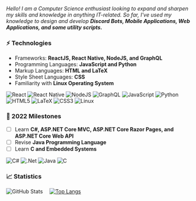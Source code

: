 *Hello! I am a Computer Science enthusiast looking to expand and sharpen my skills and knowledge in anything IT-related. So far, I've used my knowledge to design and develop **Discord Bots, Mobile Applications, Web Applications, and some utility scripts.***

### ⚡ Technologies

- Frameworks: **ReactJS, React Native, NodeJS, and GraphQL**
- Programming Languages: **JavaScript and Python**
- Markup Languages: **HTML and LaTeX**
- Style Sheet Languages: **CSS**
- Familiarity with **Linux Operating System**

![React](https://img.shields.io/badge/react-%2320232a.svg?style=for-the-badge&logo=react&logoColor=%2361DAFB)
![React Native](https://img.shields.io/badge/react_native-%2320232a.svg?style=for-the-badge&logo=react&logoColor=%2361DAFB)
![NodeJS](https://img.shields.io/badge/node.js-6DA55F?style=for-the-badge&logo=node.js&logoColor=white)
![GraphQL](https://img.shields.io/badge/-GraphQL-E10098?style=for-the-badge&logo=graphql&logoColor=white)
![JavaScript](https://img.shields.io/badge/javascript-%23323330.svg?style=for-the-badge&logo=javascript&logoColor=%23F7DF1E)
![Python](https://img.shields.io/badge/python-3670A0?style=for-the-badge&logo=python&logoColor=ffdd54)
![HTML5](https://img.shields.io/badge/html5-%23E34F26.svg?style=for-the-badge&logo=html5&logoColor=white)
![LaTeX](https://img.shields.io/badge/latex-%23008080.svg?style=for-the-badge&logo=latex&logoColor=white)
![CSS3](https://img.shields.io/badge/css3-%231572B6.svg?style=for-the-badge&logo=css3&logoColor=white)
![Linux](https://img.shields.io/badge/Linux-FCC624?style=for-the-badge&logo=linux&logoColor=black)

### 📅 2022 Milestones
- [ ] Learn **C#, ASP.NET Core MVC, ASP.NET Core Razor Pages, and ASP.NET Core Web API**
- [ ] Revise **Java Programming Language**
- [ ] Learn **C and Embedded Systems**

![C#](https://img.shields.io/badge/c%23-%23239120.svg?style=for-the-badge&logo=c-sharp&logoColor=white)
![.Net](https://img.shields.io/badge/.NET-5C2D91?style=for-the-badge&logo=.net&logoColor=white)
![Java](https://img.shields.io/badge/java-%23ED8B00.svg?style=for-the-badge&logo=java&logoColor=white)
![C](https://img.shields.io/badge/c-%2300599C.svg?style=for-the-badge&logo=c&logoColor=white)

### 📈 Statistics

![GitHub Stats](https://github-readme-stats-riazufila.vercel.app/api?username=riazufila&count_private=true&show_icons=true&theme=apprentice)&emsp;
[![Top Langs](https://github-readme-stats-riazufila.vercel.app/api/top-langs/?username=riazufila&layout=compact&theme=apprentice)](https://github.com/anuraghazra/github-readme-stats)
